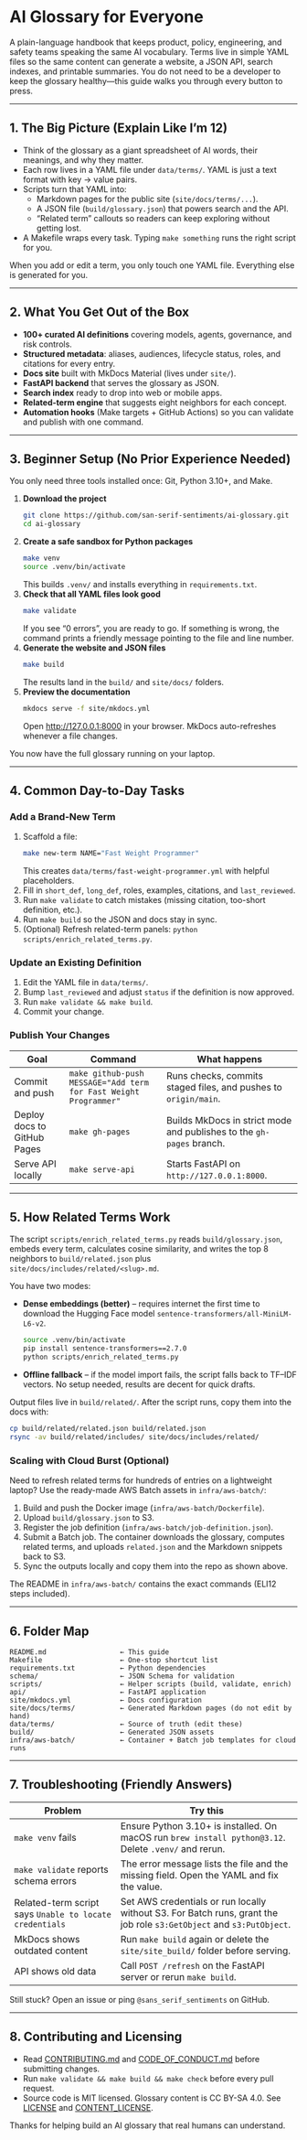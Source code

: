 # AI Glossary for Everyone

A plain-language handbook that keeps product, policy, engineering, and safety teams speaking the same AI vocabulary. Terms live in simple YAML files so the same content can generate a website, a JSON API, search indexes, and printable summaries. You do not need to be a developer to keep the glossary healthy—this guide walks you through every button to press.

---

## 1. The Big Picture (Explain Like I’m 12)

- Think of the glossary as a giant spreadsheet of AI words, their meanings, and why they matter.
- Each row lives in a YAML file under `data/terms/`. YAML is just a text format with key → value pairs.
- Scripts turn that YAML into:
  - Markdown pages for the public site (`site/docs/terms/...`).
  - A JSON file (`build/glossary.json`) that powers search and the API.
  - “Related term” callouts so readers can keep exploring without getting lost.
- A Makefile wraps every task. Typing `make something` runs the right script for you.

When you add or edit a term, you only touch one YAML file. Everything else is generated for you.

---

## 2. What You Get Out of the Box

- **100+ curated AI definitions** covering models, agents, governance, and risk controls.
- **Structured metadata**: aliases, audiences, lifecycle status, roles, and citations for every entry.
- **Docs site** built with MkDocs Material (lives under `site/`).
- **FastAPI backend** that serves the glossary as JSON.
- **Search index** ready to drop into web or mobile apps.
- **Related-term engine** that suggests eight neighbors for each concept.
- **Automation hooks** (Make targets + GitHub Actions) so you can validate and publish with one command.

---

## 3. Beginner Setup (No Prior Experience Needed)

You only need three tools installed once: Git, Python 3.10+, and Make.

1. **Download the project**
   ```bash
   git clone https://github.com/san-serif-sentiments/ai-glossary.git
   cd ai-glossary
   ```
2. **Create a safe sandbox for Python packages**
   ```bash
   make venv
   source .venv/bin/activate
   ```
   This builds `.venv/` and installs everything in `requirements.txt`.
3. **Check that all YAML files look good**
   ```bash
   make validate
   ```
   If you see “0 errors”, you are ready to go. If something is wrong, the command prints a friendly message pointing to the file and line number.
4. **Generate the website and JSON files**
   ```bash
   make build
   ```
   The results land in the `build/` and `site/docs/` folders.
5. **Preview the documentation**
   ```bash
   mkdocs serve -f site/mkdocs.yml
   ```
   Open <http://127.0.0.1:8000> in your browser. MkDocs auto-refreshes whenever a file changes.

You now have the full glossary running on your laptop.

---

## 4. Common Day-to-Day Tasks

### Add a Brand-New Term
1. Scaffold a file:
   ```bash
   make new-term NAME="Fast Weight Programmer"
   ```
   This creates `data/terms/fast-weight-programmer.yml` with helpful placeholders.
2. Fill in `short_def`, `long_def`, roles, examples, citations, and `last_reviewed`.
3. Run `make validate` to catch mistakes (missing citation, too-short definition, etc.).
4. Run `make build` so the JSON and docs stay in sync.
5. (Optional) Refresh related-term panels: `python scripts/enrich_related_terms.py`.

### Update an Existing Definition
1. Edit the YAML file in `data/terms/`.
2. Bump `last_reviewed` and adjust `status` if the definition is now approved.
3. Run `make validate && make build`.
4. Commit your change.

### Publish Your Changes

| Goal | Command | What happens |
| --- | --- | --- |
| Commit and push | `make github-push MESSAGE="Add term for Fast Weight Programmer"` | Runs checks, commits staged files, and pushes to `origin/main`. |
| Deploy docs to GitHub Pages | `make gh-pages` | Builds MkDocs in strict mode and publishes to the `gh-pages` branch. |
| Serve API locally | `make serve-api` | Starts FastAPI on `http://127.0.0.1:8000`. |

---

## 5. How Related Terms Work

The script `scripts/enrich_related_terms.py` reads `build/glossary.json`, embeds every term, calculates cosine similarity, and writes the top 8 neighbors to `build/related.json` plus `site/docs/includes/related/<slug>.md`.

You have two modes:

- **Dense embeddings (better)** – requires internet the first time to download the Hugging Face model `sentence-transformers/all-MiniLM-L6-v2`.
  ```bash
  source .venv/bin/activate
  pip install sentence-transformers==2.7.0
  python scripts/enrich_related_terms.py
  ```
- **Offline fallback** – if the model import fails, the script falls back to TF–IDF vectors. No setup needed, results are decent for quick drafts.

Output files live in `build/related/`. After the script runs, copy them into the docs with:
```bash
cp build/related/related.json build/related.json
rsync -av build/related/includes/ site/docs/includes/related/
```

### Scaling with Cloud Burst (Optional)
Need to refresh related terms for hundreds of entries on a lightweight laptop? Use the ready-made AWS Batch assets in `infra/aws-batch/`:
1. Build and push the Docker image (`infra/aws-batch/Dockerfile`).
2. Upload `build/glossary.json` to S3.
3. Register the job definition (`infra/aws-batch/job-definition.json`).
4. Submit a Batch job. The container downloads the glossary, computes related terms, and uploads `related.json` and the Markdown snippets back to S3.
5. Sync the outputs locally and copy them into the repo as shown above.

The README in `infra/aws-batch/` contains the exact commands (ELI12 steps included).

---

## 6. Folder Map

```
README.md                  ← This guide
Makefile                   ← One-stop shortcut list
requirements.txt           ← Python dependencies
schema/                    ← JSON Schema for validation
scripts/                   ← Helper scripts (build, validate, enrich)
api/                       ← FastAPI application
site/mkdocs.yml            ← Docs configuration
site/docs/terms/           ← Generated Markdown pages (do not edit by hand)
data/terms/                ← Source of truth (edit these)
build/                     ← Generated JSON assets
infra/aws-batch/           ← Container + Batch job templates for cloud runs
```

---

## 7. Troubleshooting (Friendly Answers)

| Problem | Try this |
| --- | --- |
| `make venv` fails | Ensure Python 3.10+ is installed. On macOS run `brew install python@3.12`. Delete `.venv/` and rerun. |
| `make validate` reports schema errors | The error message lists the file and the missing field. Open the YAML and fix the value. |
| Related-term script says `Unable to locate credentials` | Set AWS credentials or run locally without S3. For Batch runs, grant the job role `s3:GetObject` and `s3:PutObject`. |
| MkDocs shows outdated content | Run `make build` again or delete the `site/site_build/` folder before serving. |
| API shows old data | Call `POST /refresh` on the FastAPI server or rerun `make build`. |

Still stuck? Open an issue or ping `@sans_serif_sentiments` on GitHub.

---

## 8. Contributing and Licensing

- Read [CONTRIBUTING.md](CONTRIBUTING.md) and [CODE_OF_CONDUCT.md](CODE_OF_CONDUCT.md) before submitting changes.
- Run `make validate && make build && make check` before every pull request.
- Source code is MIT licensed. Glossary content is CC BY-SA 4.0. See [LICENSE](LICENSE) and [CONTENT_LICENSE](CONTENT_LICENSE).

Thanks for helping build an AI glossary that real humans can understand.
